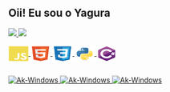 ## Oii! Eu sou o Yagura

<div>
  <a href="https://github.com/Yagura-Khmatsutt">
  <img height="205em" src="https://github-readme-stats.vercel.app/api?username=Yagura-Khmatsutt&show_icons=true&theme=react&include_all_commits=true&count_private=true"/>
 <img heigth="170em" src="https://github-readme-stats.vercel.app/api/top-langs/?username=Yagura-Khmatsutt&layout=compact&langs_count=16theme=dracula"/>
</div>

<div style="display: inline_block"><br>
  <img align="center" alt="Ak-Js" height="30" width="40" src="https://raw.githubusercontent.com/devicons/devicon/master/icons/javascript/javascript-plain.svg">
  <img align="center" alt="Ak-HTML" height="30" width="40" src="https://raw.githubusercontent.com/devicons/devicon/master/icons/html5/html5-original.svg">
  <img align="center" alt="Ak-CSS" height="30" width="40" src="https://raw.githubusercontent.com/devicons/devicon/master/icons/css3/css3-original.svg">
  <img align="center" alt="Ak-Python" height="30" width="40" src="https://raw.githubusercontent.com/devicons/devicon/master/icons/python/python-original.svg">
  <img align="center" alt="Ak-Csharp" height="30" width="40" src="https://raw.githubusercontent.com/devicons/devicon/master/icons/csharp/csharp-original.svg">
</div>

  ##
  
  <div>
  <img aling="center" alt="Ak-Windows" heigth="100" width="90" src="https://img.shields.io/badge/Windows-0078D6?style=for-the-badge&logo=windows&logoColor=white">
  <img aling="center" alt="Ak-Windows" heigth="90" width="80" src="https://img.shields.io/badge/Ubuntu-E95420?style=for-the-badge&logo=ubuntu&logoColor=white">
  <img aling="center" alt="Ak-Windows" heigth="100" width="90" src="https://img.shields.io/badge/Android-3DDC84?style=for-the-badge&logo=android&logoColor=white">
  </div>   
